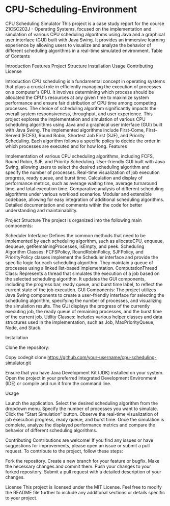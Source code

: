 # CPU-Scheduling-Environment
CPU Scheduling Simulator
This project is a case study report for the course 21CSC202J - Operating Systems, focused on the implementation and simulation of various CPU scheduling algorithms using Java and a graphical user interface (GUI) built with Java Swing. It provides an immersive learning experience by allowing users to visualize and analyze the behavior of different scheduling algorithms in a real-time simulated environment.
Table of Contents

Introduction
Features
Project Structure
Installation
Usage
Contributing
License

Introduction
CPU scheduling is a fundamental concept in operating systems that plays a crucial role in efficiently managing the execution of processes on a computer's CPU. It involves determining which process should be allocated the CPU's resources at any given time to maximize system performance and ensure fair distribution of CPU time among competing processes. The choice of scheduling algorithm significantly impacts the overall system responsiveness, throughput, and user experience.
This project explores the implementation and simulation of various CPU scheduling algorithms using Java and a graphical user interface (GUI) built with Java Swing. The implemented algorithms include First-Come, First-Served (FCFS), Round Robin, Shortest Job First (SJF), and Priority Scheduling. Each algorithm follows a specific policy to decide the order in which processes are executed and for how long.
Features

Implementation of various CPU scheduling algorithms, including FCFS, Round Robin, SJF, and Priority Scheduling.
User-friendly GUI built with Java Swing, allowing users to select the desired scheduling algorithm and specify the number of processes.
Real-time visualization of job execution progress, ready queue, and burst time.
Calculation and display of performance metrics, such as average waiting time, average turnaround time, and total execution time.
Comparative analysis of different scheduling algorithms under various workload scenarios.
Modular and extensible codebase, allowing for easy integration of additional scheduling algorithms.
Detailed documentation and comments within the code for better understanding and maintainability.

Project Structure
The project is organized into the following main components:

Scheduler Interface: Defines the common methods that need to be implemented by each scheduling algorithm, such as allocateCPU, enqueue, dequeue, getRemainingProcesses, isEmpty, and peek.
Scheduling Algorithm Classes: FCFSPolicy, RoundRobinPolicy, SJFPolicy, and PriorityPolicy classes implement the Scheduler interface and provide the specific logic for each scheduling algorithm. They maintain a queue of processes using a linked list-based implementation.
ComputationThread Class: Represents a thread that simulates the execution of a job based on the selected scheduling algorithm. It updates the GUI components, including the progress bar, ready queue, and burst time label, to reflect the current state of the job execution.
GUI Components: The project utilizes Java Swing components to create a user-friendly interface for selecting the scheduling algorithm, specifying the number of processes, and visualizing the simulation results. The GUI displays the progress of the currently executing job, the ready queue of remaining processes, and the burst time of the current job.
Utility Classes: Includes various helper classes and data structures used in the implementation, such as Job, MaxPriorityQueue, Node, and Stack.

Installation

Clone the repository:

Copy codegit clone https://github.com/your-username/cpu-scheduling-simulator.git

Ensure that you have Java Development Kit (JDK) installed on your system.
Open the project in your preferred Integrated Development Environment (IDE) or compile and run it from the command line.

Usage

Launch the application.
Select the desired scheduling algorithm from the dropdown menu.
Specify the number of processes you want to simulate.
Click the "Start Simulation" button.
Observe the real-time visualization of job execution progress, ready queue, and burst time.
Once the simulation is complete, analyze the displayed performance metrics and compare the behavior of different scheduling algorithms.

Contributing
Contributions are welcome! If you find any issues or have suggestions for improvements, please open an issue or submit a pull request. To contribute to the project, follow these steps:

Fork the repository.
Create a new branch for your feature or bugfix.
Make the necessary changes and commit them.
Push your changes to your forked repository.
Submit a pull request with a detailed description of your changes.

License
This project is licensed under the MIT License.
Feel free to modify the README file further to include any additional sections or details specific to your project.
